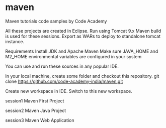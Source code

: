 # maven
Maven tutorials code samples by Code Academy

All these projects are created in Eclipse.
Run using Tomcat 9.x
Maven build is used for these sessions.
Export as WARs to deploy to standalone tomcat instance.

Requirements
Install JDK and Apache Maven
Make sure JAVA_HOME and M2_HOME environmental variables are configured
in your system

You can use and run these sources in any popular IDE.

In your local machine, create some folder and checkout this repository.
git clone https://github.com/code-academy-india/maven.git

Create new workspace in IDE. Switch to this new workspace.


session1
	Maven First Project

session2
	Maven Java Project

session3
	Maven Web Application